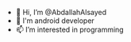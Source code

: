 - 👋 Hi, I’m @AbdallahAlsayed
- 👀 I'm android developer 
- 📫 I’m interested in programming


<!---
AbdallahAlsayed744/AbdallahAlsayed744 is a ✨ special ✨ repository because its `README.md` (this file) appears on your GitHub profile.
You can click the Preview link to take a look at your changes.
--->
